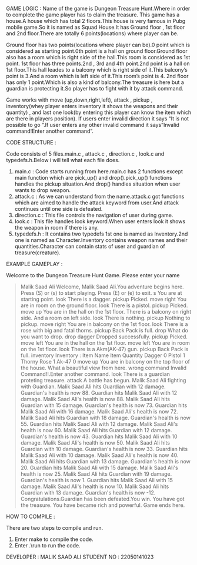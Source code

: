 GAME LOGIC : 
Name of the game is Dungeon Treasure Hunt.Where in order to complete the game player has to claim the treasure.
This game has a house.A house which has total 2 floors.This house is very famous in Pubg mobile game.So it is named as Squad House.It has Ground floor , 1st floor and 2nd floor.There are totally 6 points(locations) where player can be.

Ground floor has two points(locations where player can be).0 point which is considered as starting point.0th point is a hall on ground floor.Ground floor also has a room which is right side of the hall.This room is considered as 1st  point.
1st floor has three points.2nd , 3rd and 4th point.2nd point is a hall on 1st floor.This hall leades to a balcony which is right side of it.This balcony’s point is 3.And a room which is left side of it.This room’s point is 4.
2nd floor has only 1 point.Which is also a kind of balcony.The treasure is here but a guardian is protecting it.So player has to fight with it by attack command.

Game works with move <direction> (up,down,right,left), attack , pickup , inventory(whey player enters inventory it shows the weapons and their quantity) , and last one look(by entering this player can know the item which are there in players position).
If users enter invalid direction it says “It is not possible to go <direction>”.If user enters any other invalid command it says”Invalid command!Enter another command”.


CODE STRUCTURE :

Code consists of 5 files.main.c , attack.c , direction.c , look.c and typedefs.h.Below i will tell what each file does.
1.	main.c : Code starts running from here.main.c has 2 functions except main function which are pick_up() and drop().pick_up() functions handles the pickup situation.And drop() handles situation when user wants to drop weapon.
2.	attack.c : As we can understand from the name.attack.c got functions which are aimed to handle the attack keyword from user.And attack continues until one side is defeated.
3.	direction.c : This file controls the navigation of user during game.
4.	look.c : This file handles look keyword.When user enters look it shows the weapon in room if there is any.
5.	typedefs.h : It contains two typedefs 1st one is named as Inventory.2nd one is named as Character.Inventory contains weapon names and their quantities.Character can contain stats of user and guardian of treasure(creature).


EXAMPLE GAMEPLAY : 

Welcome to the Dungeon Treasure Hunt Game.
Please enter your name
> Malik Saad Ali
Welcome, Malik Saad Ali.You adventure begins here.
Press (S) or (s) to start playing.
Press (E) or (e) to exit.
> s
You are at starting point.
> look
There is a dagger.
> pickup
Picked.
> move right
You are in room on the ground floor.
> look
There is a pistol.
> pickup
Picked.
> move up
You are in the hall on the 1st floor.
There is a balcony on right side.
And a room on left side.
> look
There is nothing.
> pickup
Nothing to pickup.
> move right
You are in balcony on the 1st floor.
> look
There is a rose with big and fatal thorns.
> pickup
Back Pack is full.
> drop
What do you want to drop.
> drop dagger
Dropped successfully.
> pickup
Picked.
> move left
You are in the hall on the 1st floor.
> move left
You are in room on the 1st floor.
> look
There is a Akm(AK-47) gun.
> pickup
Back Pack is full.
> inventory
Inventory : 
Item Name       Item Quantity
Dagger          0
Pistol          1
Thorny Rose     1
Ak-47           0
> move up
You are in balcony on the top floor of the house.
What a beautiful view from here.
> wrong command
Invalid Command!!.Enter another command.
> look
There is a guardian proteting treasure.
> attack
A battle has begun.
Malik Saad Ali fighting with Guardian.
Malik Saad Ali hits Guardian with 12 damage.
Guardian's health is now 88.
Guardian hits Malik Saad Ali with 12 damage.
Malik Saad Ali's health is now 88.
Malik Saad Ali hits Guardian with 15 damage.
Guardian's health is now 73.
Guardian hits Malik Saad Ali with 16 damage.
Malik Saad Ali's health is now 72.
Malik Saad Ali hits Guardian with 18 damage.
Guardian's health is now 55.
Guardian hits Malik Saad Ali with 12 damage.
Malik Saad Ali's health is now 60.
Malik Saad Ali hits Guardian with 12 damage.
Guardian's health is now 43.
Guardian hits Malik Saad Ali with 10 damage.
Malik Saad Ali's health is now 50.
Malik Saad Ali hits Guardian with 10 damage.
Guardian's health is now 33.
Guardian hits Malik Saad Ali with 10 damage.
Malik Saad Ali's health is now 40.
Malik Saad Ali hits Guardian with 13 damage.
Guardian's health is now 20.
Guardian hits Malik Saad Ali with 15 damage.
Malik Saad Ali's health is now 25.
Malik Saad Ali hits Guardian with 19 damage.
Guardian's health is now 1.
Guardian hits Malik Saad Ali with 15 damage.
Malik Saad Ali's health is now 10.
Malik Saad Ali hits Guardian with 13 damage.
Guardian's health is now -12.
Congratulations.Guardian has been defeated.You win.
You have got the treasure.
You have became rich and powerful.
Game ends here.


HOW TO COMPILE : 

There are two steps to compile and run.
1. Enter make to compile the code.
2. Enter .\run to run the code. 


DEVELOPER : MALIK SAAD ALI
STUDENT NO : 22050141023